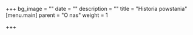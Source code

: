 +++
bg_image = ""
date = ""
description = ""
title = "Historia powstania"
[menu.main]
parent = "O nas"
weight = 1

+++
